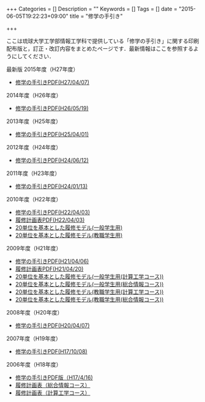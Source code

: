 +++
Categories = []
Description = ""
Keywords = []
Tags = []
date = "2015-06-05T19:22:23+09:00"
title = "修学の手引き"

+++

ここは琉球大学工学部情報工学科で提供している「修学の手引き」に関する印刷配布版と，訂正・改訂内容をまとめたページです．最新情報はここを参照するようにしてください．

最新版 2015年度（H27年度）

- [修学の手引きPDF(H27/04/07)](pdf/guide-bachelor/tebiki2015-0407.pdf)

2014年度（H26年度）

- [修学の手引きPDF(H26/05/19)](pdf/guide-bachelor/tebiki2014-0519.pdf)

2013年度（H25年度）

- [修学の手引きPDF(H25/04/01)](pdf/guide-bachelor/tebiki2013-0401.pdf)

2012年度（H24年度）

- [修学の手引きPDF(H24/06/12)](pdf/guide-bachelor/tebiki2012-0612.pdf)

2011年度（H23年度）

- [修学の手引きPDF(H24/01/13)](pdf/guide-bachelor/tebiki2011-120113.pdf)

2010年度（H22年度）

- [修学の手引きPDF(H22/04/03)              ](pdf/guide-bachelor/tebiki2010-04-03.pdf)
- [履修計画表PDF(H22/04/03)                ](pdf/guide-bachelor/studyplan2010.pdf)
- [20単位を基本とした履修モデル(一般学生用)](pdf/guide-bachelor/rishumodel-h22.pdf)
- [20単位を基本とした履修モデル(教職学生用)](pdf/guide-bachelor/rishumodel-h22-tc.pdf)

2009年度（H21年度）

- [修学の手引きPDF(H21/04/06)                              ](pdf/guide-bachelor/tebiki2009-04-06-3.pdf)
- [履修計画表PDF(H21/04/20)                                ](pdf/guide-bachelor/study-plan2009.pdf)
- [20単位を基本とした履修モデル(一般学生用(計算工学コース))](pdf/guide-bachelor/rishumodel-h21-keisan.pdf)
- [20単位を基本とした履修モデル(一般学生用(総合情報コース))](pdf/guide-bachelor/rishumodel-h21-sougou.pdf)
- [20単位を基本とした履修モデル(教職学生用(計算工学コース))](pdf/guide-bachelor/rishumodel-h21-keisan-tc.pdf)
- [20単位を基本とした履修モデル(教職学生用(総合情報コース))](pdf/guide-bachelor/rishumodel-h21-sougou-tc.pdf)

2008年度（H20年度）

- [修学の手引きPDF(H20/04/07)](pdf/guide-bachelor/tebiki2008-04-07.pdf)

2007年度（H19年度）

- [修学の手引きPDF(H17/10/08)](pdf/guide-bachelor/tebiki2007-10-08.pdf)

2006年度（H18年度）

- [修学の手引きPDF版（H17/4/16)](pdf/guide-bachelor/tebiki2006-04-16.pdf)
- [履修計画表（総合情報コース）](pdf/guide-bachelor/risyu-sougou-2005-06-29.pdf)
- [履修計画表（計算工学コース）](pdf/guide-bachelor/risyu-keisan-2005-06-29.pdf)
